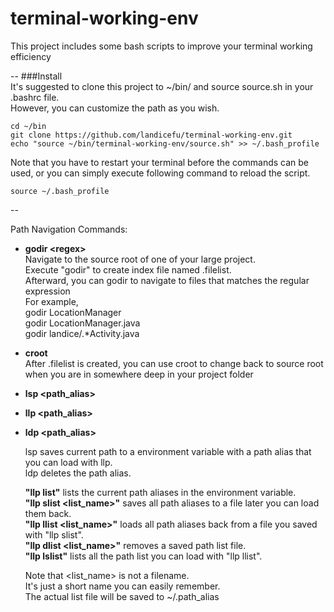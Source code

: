 # terminal-working-env
This project includes some bash scripts to improve your terminal working efficiency

--
###Install <br/>
It's suggested to clone this project to ~/bin/ and source source.sh in your .bashrc file. <br/>
However, you can customize the path as you wish. <br/>

```  
cd ~/bin
git clone https://github.com/landicefu/terminal-working-env.git
echo "source ~/bin/terminal-working-env/source.sh" >> ~/.bash_profile
```
Note that you have to restart your terminal before the commands can be used, or you can simply execute following command to reload the script.
```
source ~/.bash_profile
```

--

Path Navigation Commands:
- **godir \<regex\>** <br/>
  Navigate to the source root of one of your large project. <br/>
  Execute "godir" to create index file named .filelist. <br/>
  Afterward, you can godir <regex> to navigate to files that matches the regular expression <br/>
  For example, <br/>
    godir LocationManager <br/>
    godir LocationManager.java <br/>
    godir landice/.*Activity.java <br/>
- **croot** <br/>
  After .filelist is created, you can use croot to change back to source root when you are in somewhere deep in your project folder

- **lsp \<path_alias\>**
- **llp \<path_alias\>**
- **ldp \<path_alias\>**

  lsp saves current path to a environment variable with a path alias that you can load with llp. <br/>
  ldp deletes the path alias.

  **"llp list"** lists the current path aliases in the environment variable. <br/>
  **"llp slist <list_name>"** saves all path aliases to a file later you can load them back. <br/>
  **"llp llist <list_name>"** loads all path aliases back from a file you saved with "llp slist". <br/>
  **"llp dlist <list_name>"** removes a saved path list file. <br/>
  **"llp lslist"** lists all the path list you can load with "llp llist". <br/>

  
  Note that <list_name> is not a filename. <br/>
  It's just a short name you can easily remember. <br/>
  The actual list file will be saved to ~/.path_alias
